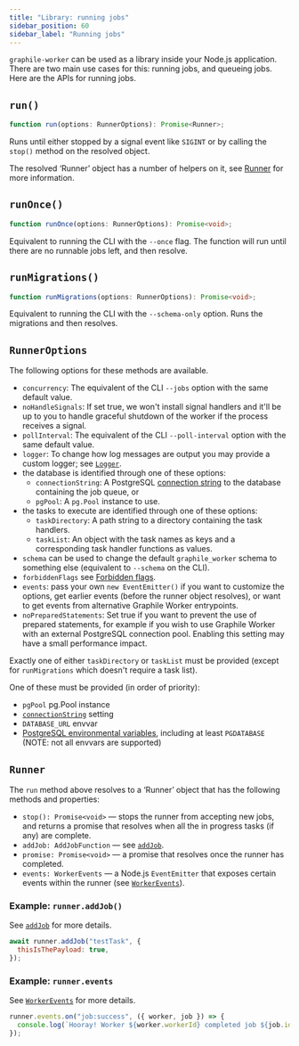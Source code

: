 ```yaml
---
title: "Library: running jobs"
sidebar_position: 60
sidebar_label: "Running jobs"
---
```


`graphile-worker` can be used as a library inside your Node.js application.
There are two main use cases for this: running jobs, and queueing jobs. Here are
the APIs for running jobs.

## `run()`

```ts
function run(options: RunnerOptions): Promise<Runner>;
```

Runs until either stopped by a signal event like `SIGINT` or by calling the
`stop()` method on the resolved object.

The resolved &lsquo;Runner&rsquo; object has a number of helpers on it, see
[Runner](#runner) for more information.

## `runOnce()`

```ts
function runOnce(options: RunnerOptions): Promise<void>;
```

Equivalent to running the CLI with the `--once` flag. The function will run
until there are no runnable jobs left, and then resolve.

## `runMigrations()`

```ts
function runMigrations(options: RunnerOptions): Promise<void>;
```

Equivalent to running the CLI with the `--schema-only` option. Runs the
migrations and then resolves.

## `RunnerOptions`

The following options for these methods are available.

- `concurrency`: The equivalent of the CLI `--jobs` option with the same default
  value.
- `noHandleSignals`: If set true, we won&apos;t install signal handlers and
  it&apos;ll be up to you to handle graceful shutdown of the worker if the
  process receives a signal.
- `pollInterval`: The equivalent of the CLI `--poll-interval` option with the
  same default value.
- `logger`: To change how log messages are output you may provide a custom
  logger; see [`Logger`](./logger.md).
- the database is identified through one of these options:
  - `connectionString`: A PostgreSQL
    [connection string](../connection-string.md) to the database containing the
    job queue, or
  - `pgPool`: A `pg.Pool` instance to use.
- the tasks to execute are identified through one of these options:
  - `taskDirectory`: A path string to a directory containing the task handlers.
  - `taskList`: An object with the task names as keys and a corresponding task
    handler functions as values.
- `schema` can be used to change the default `graphile_worker` schema to
  something else (equivalent to `--schema` on the CLI).
- `forbiddenFlags` see [Forbidden flags](../forbidden-flags.md).
- `events`: pass your own `new EventEmitter()` if you want to customize the
  options, get earlier events (before the runner object resolves), or want to
  get events from alternative Graphile Worker entrypoints.
- `noPreparedStatements`: Set true if you want to prevent the use of prepared
  statements, for example if you wish to use Graphile Worker with an external
  PostgreSQL connection pool. Enabling this setting may have a small performance
  impact.

Exactly one of either `taskDirectory` or `taskList` must be provided (except for
`runMigrations` which doesn&apos;t require a task list).

One of these must be provided (in order of priority):

- `pgPool` pg.Pool instance
- [`connectionString`](../connection-string.md) setting
- `DATABASE_URL` envvar
- [PostgreSQL environmental variables](https://www.postgresql.org/docs/current/libpq-envars.html),
  including at least `PGDATABASE` (NOTE: not all envvars are supported)

## `Runner`

The `run` method above resolves to a &lsquo;Runner&rsquo; object that has the
following methods and properties:

- `stop(): Promise<void>` &mdash; stops the runner from accepting new jobs, and
  returns a promise that resolves when all the in progress tasks (if any) are
  complete.
- `addJob: AddJobFunction` &mdash; see [`addJob`](/docs/library/add-job).
- `promise: Promise<void>` &mdash; a promise that resolves once the runner has
  completed.
- `events: WorkerEvents` &mdash; a Node.js `EventEmitter` that exposes certain
  events within the runner (see [`WorkerEvents`](/docs/worker-events)).

### Example: `runner.addJob()`

See [`addJob`](/docs/library/add-job) for more details.

```js
await runner.addJob("testTask", {
  thisIsThePayload: true,
});
```

### Example: `runner.events`

See [`WorkerEvents`](/docs/worker-events) for more details.

```js
runner.events.on("job:success", ({ worker, job }) => {
  console.log(`Hooray! Worker ${worker.workerId} completed job ${job.id}`);
});
```

